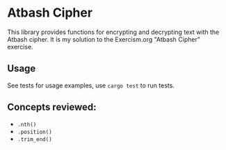 # Atbash Cipher
This library provides functions for encrypting and decrypting text with the Atbash cipher. It is my solution to the Exercism.org "Atbash Cipher" exercise.
## Usage
See tests for usage examples, use `cargo test` to run tests.
## Concepts reviewed:
- `.nth()`
- `.position()`
- `.trim_end()`